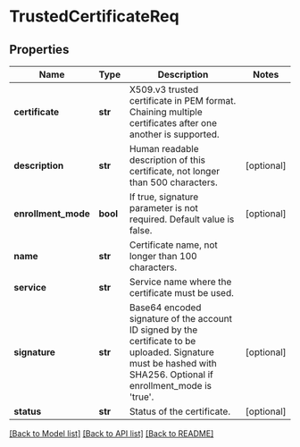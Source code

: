 # TrustedCertificateReq

## Properties
Name | Type | Description | Notes
------------ | ------------- | ------------- | -------------
**certificate** | **str** | X509.v3 trusted certificate in PEM format. Chaining multiple certificates after one another is supported. | 
**description** | **str** | Human readable description of this certificate, not longer than 500 characters. | [optional] 
**enrollment_mode** | **bool** | If true, signature parameter is not required. Default value is false. | [optional] 
**name** | **str** | Certificate name, not longer than 100 characters. | 
**service** | **str** | Service name where the certificate must be used. | 
**signature** | **str** | Base64 encoded signature of the account ID signed by the certificate to be uploaded. Signature must be hashed with SHA256. Optional if enrollment_mode is &#39;true&#39;. | [optional] 
**status** | **str** | Status of the certificate. | [optional] 

[[Back to Model list]](../README.md#documentation-for-models) [[Back to API list]](../README.md#documentation-for-api-endpoints) [[Back to README]](../README.md)


